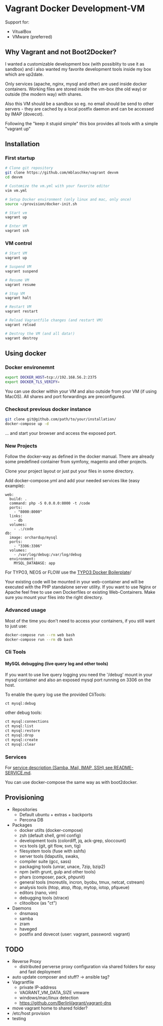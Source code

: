 # Vagrant Docker Development-VM

Support for:

- VitualBox
- VMware (preferred)

## Why Vagrant and not Boot2Docker?

I wanted a customizable development box (with possiblity to use it as sandbox) and i also wanted my favorite
development tools inside my box which are up2date.

Only services (apache, nginx, mysql and other) are used inside docker containers.
Working files are stored inside the vm-box (the old way) or outside (the modern way) with shares.

Also this VM should be a sandbox so eg. no email should be send to other servers - they are cached by a
local postfix daemon and can be accessed by IMAP (dovecot).

Following the "keep it stupid simple" this box provides all tools with a simple "vagrant up"

## Installation

### First startup

```bash
# Clone git repository
git clone https://github.com/mblaschke/vagrant devvm
cd devvm

# Customize the vm.yml with your favorite editor
vim vm.yml

# Setup Docker environment (only linux and mac, only once)
source ~/provision/docker-init.sh

# Start vm
vagrant up

# Enter VM
vagrant ssh
```

### VM control

```bash
# Start VM
vagrant up

# Suspend VM
vagrant suspend

# Resume VM
vagrant resume

# Stop VM
vagrant halt

# Restart VM
vagrant restart

# Reload Vagrantfile changes (and restart VM)
vagrant reload

# Destroy the VM (and all data!)
vagrant destroy
```

## Using docker

### Docker environemnt
```bash
export DOCKER_HOST=tcp://192.168.56.2:2375
export DOCKER_TLS_VERIFY=
```

You can use docker within your VM and also outside from your VM (if using MacOS).
All shares and port forwardings are preconfigured.

### Checkout previous docker instance
```bash
git clone git@github.com/path/to/your/installation/
docker-compose up -d
```

... and start your browser and access the exposed port.


### New Projects

Follow the docker-way as defined in the docker manual.
There are already some predefined container from symfony, magento and other projects.

Clone your project layout or just put your files in some directory.

Add docker-compose.yml and add your needed services like (easy example):

```
web:
  build: .
  command: php -S 0.0.0.0:8000 -t /code
  ports:
    - "8000:8000"
  links:
    - db
  volumes:
    - .:/code
db:
  image: orchardup/mysql
  ports:
    - "3306:3306"
  volumes:
    - /var/log/debug:/var/log/debug
  environment:
    MYSQL_DATABASE: app
```

For TYPO3, NEOS or FLOW use the [TYPO3 Docker Boilerplate](https://github.com/mblaschke/typo3-docker-boilerplate)/

Your existing code will be mounted in your web-container and will be executed with the PHP standalone server utility.
If you want to use Nginx or Apache feel free to use own Dockerfiles or existing Web-Containers. Make sure you mount
your files into the right directory.

### Advanced usage

Most of the time you don't need to access your containers, if you still want to just use:

```bash
docker-compose run --rm web bash
docker-compose run --rm db bash
```

### Cli Tools

#### MySQL debugging (live query log and other tools)

If you want to use live query logging you need the '/debug' mount in your mysql container and also an exposed mysql port running on 3306 on the host.

To enable the query log use the provided CliTools:

```bash
ct mysql:debug
```

other debug tools:

```bash
ct mysql:connections
ct mysql:list
ct mysql:restore
ct mysql:drop
ct mysql:create
ct mysql:clear
```

### Services

For [service description (Samba, Mail, IMAP, SSH) see README-SERVICE.md](README-SERVICE.md).

You can use docker-compose the same way as with boot2docker.

## Provisioning

- Repositories
  - Default ubuntu + extras + backports
  - Percona DB
- Packages
  - docker utilts (docker-compose)
  - zsh (default shell, grml config)
  - development tools (colordiff, jq, ack-grep, sloccount)
  - vcs tools (git, git flow, svn, tig)
  - filesystem tools (fuse with sshfs)
  - server tools (ldaputils, swaks,
  - compiler suite (gcc, sass)
  - packaging tools (unrar, unace, 7zip, bzip2)
  - npm (with grunt, gulp and other tools)
  - phars (composer, pack, phpunit)
  - general tools (moreutils, incron, byobu, tmux, netcat, cstream)
  - analysis tools (htop, atop, iftop, mytop, iotop, pfqueue)
  - editors (nano, vim)
  - debugging tools (strace)
  - clitoolbox (as "ct")
- Daemons
  - dnsmasq
  - samba
  - zram
  - haveged
  - postfix and dovecot (user: vagrant, password: vagrant)


## TODO
- Reverse Proxy
  - distributed perverse proxy configuration via shared folders for easy and fast deployment
- auto update composer and stuff? -> ansible tag?
- Vagrantfile
  - private IP-address
  - VAGRANT_VM_DATA_SIZE vmware
  - windows/mac/linux detection
  - https://github.com/BerlinVagrant/vagrant-dns
- move vagrant home to shared folder?
- /etc/host provision
- testing

